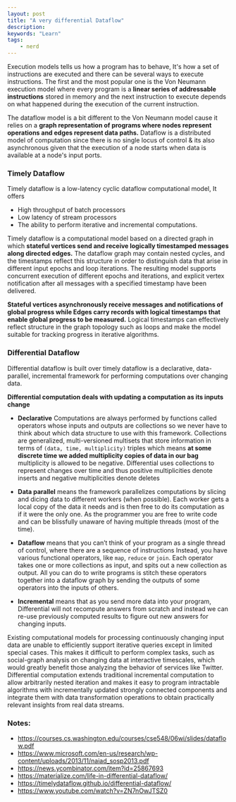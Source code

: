 ```yaml
---
layout: post
title: "A very differential Dataflow"
description:
keywords: "Learn"
tags:
    - nerd
---
```


Execution models tells us how a program has to behave, It's how a set of instructions are executed and there can be several ways to execute instructions. The first and the most popular one is the Von Neumann execution model where every program is a **linear series of addressable instructions** stored in memory and the next instruction to execute depends on what happened during the execution of the current instruction.


The dataflow model is a bit different to the Von Neumann model cause it relies on a **graph representation of programs where nodes represent operations and edges represent data paths.** Dataflow is a distributed model of computation since there is no single locus of control & its also asynchronous given that the execution of a node starts when data is available at a node's input ports.


### Timely Dataflow

Timely dataflow is a low-latency cyclic dataflow computational model, It offers

- High throughput of batch processors
- Low latency of stream processors
- The ability to perform iterative and incremental computations.

Timely dataflow is a computational model based on a directed graph in which **stateful vertices send and receive logically timestamped messages along directed edges.** The dataflow graph may contain nested cycles, and the
timestamps reflect this structure in order to distinguish data that arise in different input epochs and loop iterations. The resulting model supports concurrent execution of different epochs and iterations, and explicit vertex notification after all messages with a specified timestamp have been delivered.

**Stateful vertices asynchronously receive messages and notifications of global progress while Edges carry records with logical timestamps that enable global progress to be measured.** Logical timestamps can effectively reflect structure in the graph topology such as loops and make the model suitable for tracking progress in iterative algorithms.

### Differential Dataflow

Differential dataflow is built over timely dataflow is a declarative, data-parallel, incremental framework for performing computations over changing data.

**Differential computation deals with updating a computation as its inputs change**

- **Declarative** Computations are always performed by functions called operators whose inputs and outputs are collections so we never have to think about which data structure to use with this framework. Collections are generalized, multi-versioned multisets that store information in terms of `(data, time, multiplicity)` triples which means **at some discrete time we added multiplicity copies of data in our bag** multiplicity is allowed to be negative. Differential uses collections to represent changes over time and thus positive multiplicities denote inserts and negative multiplicities denote deletes

- **Data parallel** means the framework parallelizes computations by slicing and dicing data to different workers (when possible). Each worker gets a local copy of the data it needs and is then free to do its computation as if it were the only one. As the programmer you are free to write code and can be blissfully unaware of having multiple threads (most of the time).

- **Dataflow** means that you can’t think of your program as a single thread of control, where there are a sequence of instructions Instead, you have various functional operators, like `map`, `reduce` or `join`. Each operator takes one or more collections as input, and spits out a new collection as output. All you can do to write programs is stitch these operators together into a dataflow graph by sending the outputs of some operators into the inputs of others.

- **Incremental** means that as you send more data into your program, Differential will not recompute answers from scratch and instead we can re-use previously computed results to figure out new answers for changing inputs.

Existing computational models for processing continuously changing input data are unable to efficiently support iterative queries except in limited special cases. This makes it difficult to perform complex tasks, such as social-graph analysis on changing data at interactive timescales, which would greatly benefit those analyzing the behavior of services like Twitter. Differential computation extends traditional incremental computation to allow arbitrarily nested iteration and makes it easy to program intractable algorithms with incrementally updated strongly connected components and integrate them with data transformation operations to obtain practically relevant insights from real data streams.

### Notes:

- <https://courses.cs.washington.edu/courses/cse548/06wi/slides/dataflow.pdf>
- <https://www.microsoft.com/en-us/research/wp-content/uploads/2013/11/naiad_sosp2013.pdf>
- <https://news.ycombinator.com/item?id=25867693>
- <https://materialize.com/life-in-differential-dataflow/>
- <https://timelydataflow.github.io/differential-dataflow/>
- <https://www.youtube.com/watch?v=ZN7nOwJTSZ0>
